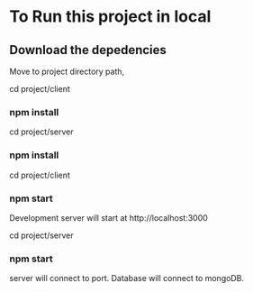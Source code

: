 # To Run this project in local

## Download the depedencies

Move to project directory path,

cd project/client
### npm install

cd project/server
### npm install

cd project/client
### npm start
Development server will start at http://localhost:3000

cd project/server
### npm start
server will connect to port. 
Database will connect to mongoDB.
